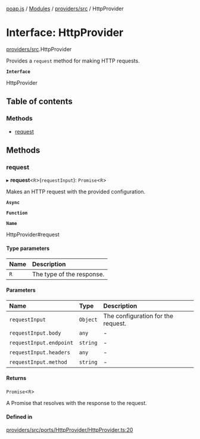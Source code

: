 [poap.js](../README.md) / [Modules](../modules.md) / [providers/src](../modules/providers_src.md) / HttpProvider

# Interface: HttpProvider

[providers/src](../modules/providers_src.md).HttpProvider

Provides a `request` method for making HTTP requests.

**`Interface`**

HttpProvider

## Table of contents

### Methods

- [request](providers_src.HttpProvider.md#request)

## Methods

### request

▸ **request**<`R`\>(`requestInput`): `Promise`<`R`\>

Makes an HTTP request with the provided configuration.

**`Async`**

**`Function`**

**`Name`**

HttpProvider#request

#### Type parameters

| Name | Description |
| :------ | :------ |
| `R` | The type of the response. |

#### Parameters

| Name | Type | Description |
| :------ | :------ | :------ |
| `requestInput` | `Object` | The configuration for the request. |
| `requestInput.body` | `any` | - |
| `requestInput.endpoint` | `string` | - |
| `requestInput.headers` | `any` | - |
| `requestInput.method` | `string` | - |

#### Returns

`Promise`<`R`\>

A Promise that resolves with the response to the request.

#### Defined in

[providers/src/ports/HttpProvider/HttpProvider.ts:20](https://github.com/poap-xyz/poap.js/blob/acd25e4/packages/providers/src/ports/HttpProvider/HttpProvider.ts#L20)

